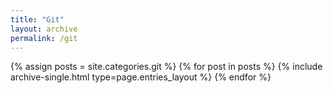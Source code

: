 ```yaml
---
title: "Git"
layout: archive
permalink: /git
---
```



{% assign posts = site.categories.git %}
{% for post in posts %} {% include archive-single.html type=page.entries_layout %} {% endfor %}